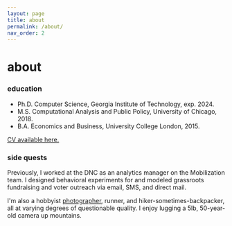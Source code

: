 ```yaml
---
layout: page
title: about
permalink: /about/
nav_order: 2
---
```


# about

### education
* Ph.D. Computer Science, Georgia Institute of Technology, exp. 2024.
* M.S. Computational Analysis and Public Policy, University of Chicago, 2018.
* B.A. Economics and Business, University College London, 2015.

[CV available here.](./cv-yuxiwu.pdf)

### side quests
Previously, I worked at the DNC as an analytics manager on the Mobilization team. I designed behavioral experiments for and modeled grassroots fundraising and voter outreach via email, SMS, and direct mail.

I'm also a hobbyist [photographer](https://www.instagram.com/yuxitoo/), runner, and hiker-sometimes-backpacker, all at varying degrees of questionable quality.  I enjoy lugging a 5lb, 50-year-old camera up mountains.
